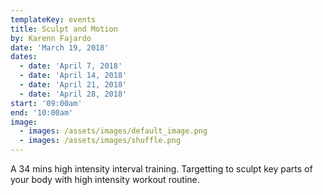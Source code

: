 ```yaml
---
templateKey: events
title: Sculpt and Motion
by: Karenn Fajardo
date: 'March 19, 2018'
dates:
  - date: 'April 7, 2018'
  - date: 'April 14, 2018'
  - date: 'April 21, 2018'
  - date: 'April 28, 2018'
start: '09:00am'
end: '10:00am'
image:
  - images: /assets/images/default_image.png
  - images: /assets/images/shuffle.png
---
```

A 34 mins high intensity interval training. Targetting to sculpt key parts of your body with high intensity workout routine.
